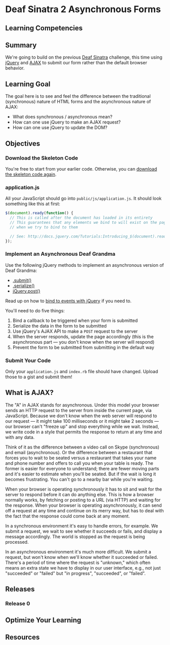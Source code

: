 # Deaf Sinatra 2 Asynchronous Forms 
 
## Learning Competencies 

## Summary 

 We're going to build on the previous [Deaf Sinatra](http://socrates.devbootcamp.com/challenges/268) challenge, this time using [jQuery](http://jquery.com/) and [AJAX](http://en.wikipedia.org/wiki/Ajax_%28programming%29) to submit our form rather than the default browser behavior.

## Learning Goal

The goal here is to see and feel the difference between the traditional (synchronous) nature of HTML forms and the asynchronous nature of AJAX:

- What does synchronous / asynchronous mean?
- How can one use jQuery to make an AJAX request?
- How can one use jQuery to update the DOM?

## Objectives

### Download the Skeleton Code

You're free to start from your earlier code.  Otherwise, you can [download the skeleton code again](http://cl.ly/0Z3z432M1T2s).

### application.js

All your JavaScript should go into `public/js/application.js`.  It should look something like this at first:

```javascript
$(document).ready(function() {
  // This is called after the document has loaded in its entirety
  // This guarantees that any elements we bind to will exist on the page
  // when we try to bind to them

  // See: http://docs.jquery.com/Tutorials:Introducing_$(document).ready()
});
```

### Implement an Asynchronous Deaf Grandma

Use the following jQuery methods to implement an asynchronous version of Deaf Grandma:

* [.submit()](http://api.jquery.com/submit/)
* [.serialize()](http://api.jquery.com/serialize/)
* [jQuery.post()](http://api.jquery.com/jQuery.post/)

Read up on how to [bind to events with jQuery](http://api.jquery.com/on/) if you need to.

You'll need to do five things:

1. Bind a callback to be triggered when your form is submitted
2. Serialize the data in the form to be submitted
3. Use jQuery's AJAX API to make a `POST` request to the server
4. When the server responds, update the page accordingly (this is the asynchronous part &mdash; you don't know when the server will respond)
5. Prevent the form to be submitted from submitting in the default way

### Submit Your Code

Only your `application.js` and `index.rb` file should have changed.  Upload those to a gist and submit them!

## What is AJAX?

The "A" in AJAX stands for asynchronous.  Under this model your browser sends an HTTP request to the server from inside the current page, via JavaScript.  Because we don't know when the web server will respond to our request &mdash; it might take 100 milliseconds or it might take 2 seconds &mdash; our browser can't "freeze up" and stop everything while we wait.  Instead, we write code in a style that permits the response to return at any time and with any data.

Think of it as the difference between a video call on Skype (synchronous) and email (asynchronous).  Or the difference between a restaurant that forces you to wait to be seated versus a restaurant that takes your name and phone number and offers to call you when your table is ready.  The former is easier for everyone to understand; there are fewer moving parts and it's easier to estimate when you'll be seated. But if the wait is long it becomes frustrating.  You can't go to a nearby bar while you're waiting.

When your browser is operating synchronously it has to sit and wait for the server to respond before it can do anything else.  This is how a browser normally works, by fetching or posting to a URL (via HTTP) and waiting for the response.  When your browser is operating asynchronously, it can send off a request at any time and continue on its merry way, but has to deal with the fact that the response could come back at any moment.

In a synchronous environment it's easy to handle errors, for example.  We submit a request, we wait to see whether it succeeds or fails, and display a message accordingly.  The world is stopped as the request is being processed.

In an asynchronous environment it's much more difficult.  We submit a request, but won't know when we'll know whether it succeeded or failed.  There's a period of time where the request is "unknown," which often means an extra state we have to display in our user interface, e.g., not just "succeeded" or "failed" but "in progress", "succeeded", or "failed". 

## Releases
### Release 0 

## Optimize Your Learning 

## Resources
